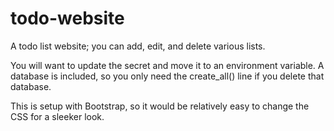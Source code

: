 # todo-website

A todo list website; you can add, edit, and delete various lists.

You will want to update the secret and move it to an environment variable. A database is included, so you only need the create_all() line if you delete that database.

This is setup with Bootstrap, so it would be relatively easy to change the CSS for a sleeker look.
